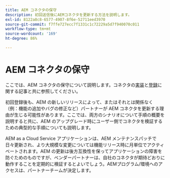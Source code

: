 ```yaml
---
title: AEM コネクタの保守
description: 初回送信後にAEMコネクタを更新する方法を説明します。
exl-id: 8122a8c8-6577-4907-8f6e-52711eed3970
source-git-commit: f7ffe727ecc7f1331c1c72229a5d7f940070c011
workflow-type: tm+mt
source-wordcount: '169'
ht-degree: 86%

---
```


AEM コネクタの保守
============================

ここでは、AEM コネクタの保守について説明します。コネクタの[実装](implement.md)と[登録](submit.md)に関する記事と共に参照してください。

初回登録後も、AEM の新しいリリースによって、またはそれとは関係なく（例：機能の追加やバグの修正など）パートナーが AEM コネクタを更新する理由が生じる可能性があります。ここでは、両方のシナリオについて手順の概要を説明すると共に、AEM のアップグレード時にユーザー側でコネクタを検証するための典型的な手順についても説明します。

AEM as a Cloud Service アプリケーションは、AEM メンテナンスパッチで日々更新され、より大規模な変更については機能リリース時に月単位でアクティベートされます。AEM の更新は後方互換性を保ってアプリケーションの障害を防ぐためのものですが、ベンダーパートナーは、自社のコネクタが期待どおりに動作することを定期的に検証するとよいでしょう。AEMプログラム/環境へのアクセスは、パートナーチームが決定します。
